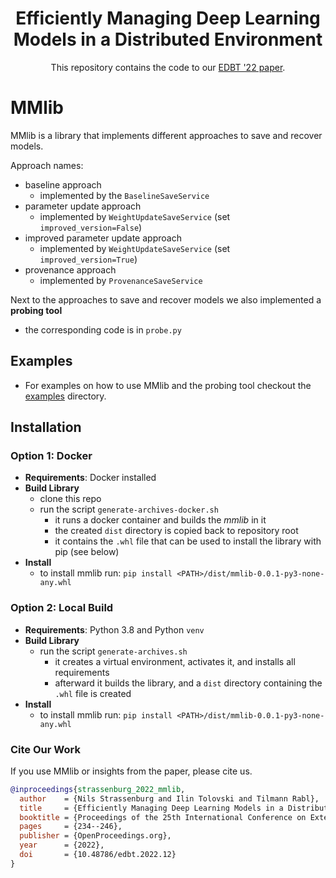 <h1 align="center">Efficiently Managing Deep Learning Models in a Distributed Environment </h1>
<p align="center">This repository contains the code to our <a href="https://openproceedings.org/2022/conf/edbt/paper-60.pdf"> EDBT '22 paper<a/>.<p/>


# MMlib

MMlib is a library that implements different approaches to save and recover models.

Approach names:
- baseline approach 
    - implemented by the `BaselineSaveService`
- parameter update approach 
    - implemented by `WeightUpdateSaveService` (set `improved_version=False`)
- improved parameter update approach 
    - implemented by `WeightUpdateSaveService` (set `improved_version=True`)
- provenance approach
    - implemented by `ProvenanceSaveService`
    
Next to the approaches to save and recover models we also implemented a **probing tool**
- the corresponding code is in `probe.py`

## Examples

- For examples on how to use MMlib and the probing tool checkout the [examples](examples) directory.
    
## Installation

### Option 1: Docker

- **Requirements**: Docker installed
- **Build Library**
    - clone this repo
    - run the script `generate-archives-docker.sh`
        - it runs a docker container and builds the *mmlib* in it
        - the created `dist` directory is copied back to repository root
        - it contains the `.whl` file that can be used to install the library with pip (see below)
- **Install**
    - to install mmlib run: `pip install <PATH>/dist/mmlib-0.0.1-py3-none-any.whl`

### Option 2: Local Build

- **Requirements**: Python 3.8 and Python `venv`
- **Build Library**
    - run the script `generate-archives.sh`
        - it creates a virtual environment, activates it, and installs all requirements
        - afterward it builds the library, and a `dist` directory containing the `.whl` file is created
- **Install**
    - to install mmlib run: `pip install <PATH>/dist/mmlib-0.0.1-py3-none-any.whl`


### Cite Our Work
If you use MMlib or insights from the paper, please cite us.

```bibtex
@inproceedings{strassenburg_2022_mmlib,
  author    = {Nils Strassenburg and Ilin Tolovski and Tilmann Rabl},
  title     = {Efficiently Managing Deep Learning Models in a Distributed Environment},
  booktitle = {Proceedings of the 25th International Conference on Extending Database Technology (EDBT 2022) Edinburgh, UK, March 29 - April 1},
  pages     = {234--246},
  publisher = {OpenProceedings.org},
  year      = {2022},
  doi       = {10.48786/edbt.2022.12}
}
```
